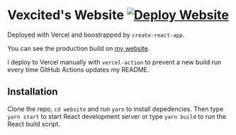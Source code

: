 # Vexcited's Website [![Deploy Website](https://github.com/Vexcited/Vexcited/actions/workflows/website-deploy.yml/badge.svg)](https://github.com/Vexcited/Vexcited/actions/workflows/website-deploy.yml)

Deployed with Vercel and boostrapped by `create-react-app`.

You can see the production build on [my website](https://www.vexcited.me).

I deploy to Vercel manually with `vercel-action` to prevent a new build run every time GitHub Actions updates my README.

## Installation

Clone the repo, `cd website` and run `yarn` to install depedencies.
Then type `yarn start` to start React development server
or type `yarn build` to run the React build script.